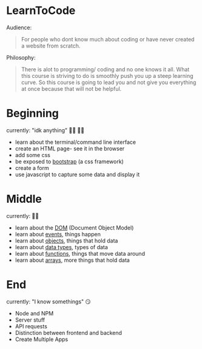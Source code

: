 # LearnToCode

Audience: 
>For people who dont know much about coding or have never created a website from scratch.

Philosophy: 
>There is alot to programming/ coding and no one knows it all.
What this course is striving to do is smoothly push you up a steep learning curve. 
So this course is going to lead you and not give you everything at once because that will not be helpful.


# Beginning
currently: "idk anything" 🤷‍♀️ 🤷‍♂️
- learn about the terminal/command line interface
- create an HTML page- see it in the browser
- add some css
- be exposed to [bootstrap](https://getbootstrap.com/docs/4.4/getting-started/introduction/) (a css framework)
- create a form
- use javascript to capture some data and display it

# Middle
currently: 🤔🤯

- learn about the [DOM](https://developer.mozilla.org/en-US/docs/Web/API/Document_Object_Model/Introduction) (Document Object Model)
- learn about [events](https://developer.mozilla.org/en-US/docs/Web/Events), things happen
- learn about [objects](https://developer.mozilla.org/en-US/docs/Web/JavaScript/Guide/Working_with_Objects), things that hold data
- learn about [data types](https://developer.mozilla.org/en-US/docs/Web/JavaScript/Data_structures), types of data
- learn about [functions](https://developer.mozilla.org/en-US/docs/Web/JavaScript/Guide/Functions), things that move data around
- learn about [arrays](https://developer.mozilla.org/en-US/docs/Web/JavaScript/Reference/Global_Objects/Array), more things that hold data


# End
currently: "I know somethings" 😏
- Node and NPM
- Server stuff
- API requests
- Distinction between frontend and backend
- Create Multiple Apps
